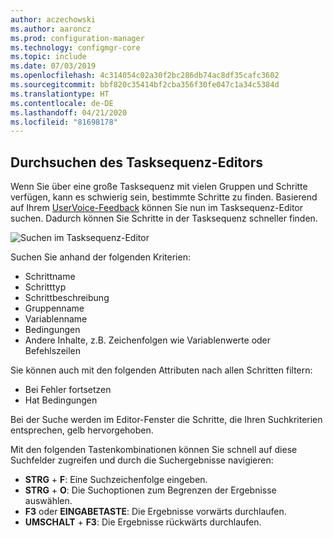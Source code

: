 ```yaml
---
author: aczechowski
ms.author: aaroncz
ms.prod: configuration-manager
ms.technology: configmgr-core
ms.topic: include
ms.date: 07/03/2019
ms.openlocfilehash: 4c314054c02a30f2bc286db74ac8df35cafc3602
ms.sourcegitcommit: bbf820c35414bf2cba356f30fe047c1a34c5384d
ms.translationtype: HT
ms.contentlocale: de-DE
ms.lasthandoff: 04/21/2020
ms.locfileid: "81698178"
---
```

## <a name="search-the-task-sequence-editor"></a><a name="bkmk_tsedit"></a> Durchsuchen des Tasksequenz-Editors

<!--4621085-->

Wenn Sie über eine große Tasksequenz mit vielen Gruppen und Schritte verfügen, kann es schwierig sein, bestimmte Schritte zu finden. Basierend auf Ihrem [UserVoice-Feedback](https://configurationmanager.uservoice.com/forums/300492-ideas/suggestions/10015995-task-sequence-editor-search) können Sie nun im Tasksequenz-Editor suchen. Dadurch können Sie Schritte in der Tasksequenz schneller finden.

![Suchen im Tasksequenz-Editor](../../media/4621085-task-sequence-search.png)

Suchen Sie anhand der folgenden Kriterien:

- Schrittname
- Schritttyp
- Schrittbeschreibung
- Gruppenname
- Variablenname
- Bedingungen
- Andere Inhalte, z.B. Zeichenfolgen wie Variablenwerte oder Befehlszeilen

Sie können auch mit den folgenden Attributen nach allen Schritten filtern:

- Bei Fehler fortsetzen
- Hat Bedingungen

Bei der Suche werden im Editor-Fenster die Schritte, die Ihren Suchkriterien entsprechen, gelb hervorgehoben.

Mit den folgenden Tastenkombinationen können Sie schnell auf diese Suchfelder zugreifen und durch die Suchergebnisse navigieren:

- **STRG** + **F**: Eine Suchzeichenfolge eingeben.
- **STRG** + **O**: Die Suchoptionen zum Begrenzen der Ergebnisse auswählen.
- **F3** oder **EINGABETASTE**: Die Ergebnisse vorwärts durchlaufen.
- **UMSCHALT** + **F3**: Die Ergebnisse rückwärts durchlaufen.
